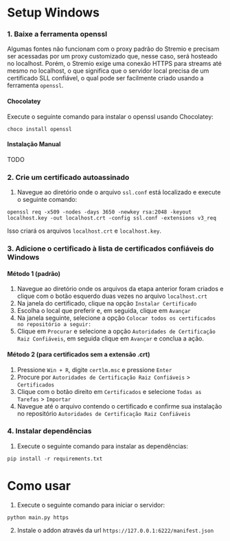 # Setup Windows
### 1. Baixe a ferramenta openssl
Algumas fontes não funcionam com o proxy padrão do Stremio e precisam ser acessadas por um proxy customizado que, nesse caso, será hosteado no localhost. Porém, o Stremio exige uma conexão HTTPS para streams até mesmo no localhost, o que significa que o servidor local precisa de um certificado SLL confiável, o qual pode ser facilmente criado usando a ferramenta `openssl`.
#### Chocolatey
Execute o seguinte comando para instalar o openssl usando Chocolatey:
```console
choco install openssl
```
#### Instalação Manual
TODO

### 2. Crie um certificado autoassinado
1. Navegue ao diretório onde o arquivo `ssl.conf` está localizado e execute o seguinte comando:
```console
openssl req -x509 -nodes -days 3650 -newkey rsa:2048 -keyout localhost.key -out localhost.crt -config ssl.conf -extensions v3_req
```
Isso criará os arquivos `localhost.crt` e `localhost.key`.

### 3. Adicione o certificado à lista de certificados confiáveis do Windows
#### Método 1 (padrão)
1. Navegue ao diretório onde os arquivos da etapa anterior foram criados e clique com o botão esquerdo duas vezes no arquivo `localhost.crt`
2. Na janela do certificado, clique na opção `Instalar Certificado`
3. Escolha o local que preferir e, em seguida, clique em `Avançar`
4. Na janela seguinte, selecione a opção `Colocar todos os certificados no repositório a seguir:` 
5. Clique em `Procurar` e selecione a opção `Autoridades de Certificação Raiz Confiáveis`, em seguida clique em `Avançar` e conclua a ação.

#### Método 2 (para certificados sem a extensão .crt)
1. Pressione `Win + R`, digite `certlm.msc` e pressione `Enter`
2. Procure por `Autoridades de Certificação Raiz Confiáveis` > `Certificados`
3. Clique com o botão direito em `Certificados` e selecione `Todas as Tarefas` > `Importar`
4. Navegue até o arquivo contendo o certificado e confirme sua instalação no repositório `Autoridades de Certificação Raiz Confiáveis`

### 4. Instalar dependências
1. Execute o seguinte comando para instalar as dependências:
```console
pip install -r requirements.txt
```

# Como usar
1. Execute o seguinte comando para iniciar o servidor:
```console
python main.py https
```
2. Instale o addon através da url `https://127.0.0.1:6222/manifest.json`
